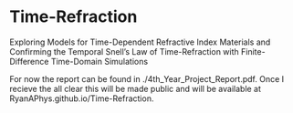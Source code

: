 # Time-Refraction
Exploring Models for Time-Dependent Refractive Index Materials and Confirming the Temporal Snell’s Law of Time-Refraction with Finite-Difference Time-Domain Simulations

For now the report can be found in ./4th_Year_Project_Report.pdf. Once I recieve the all clear this will be made public and will be available at RyanAPhys.github.io/Time-Refraction.
